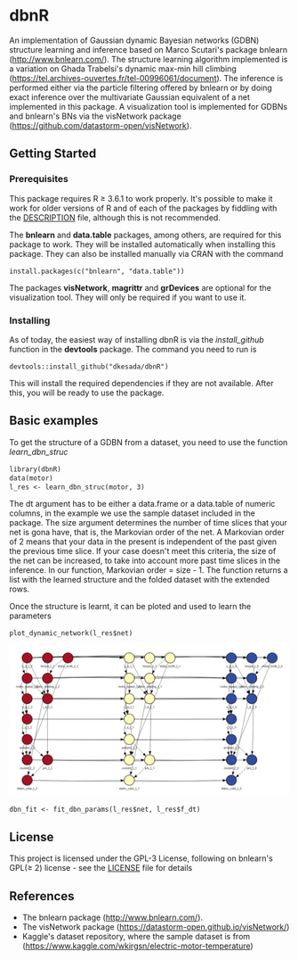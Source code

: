 # dbnR

An implementation of Gaussian dynamic Bayesian networks (GDBN) structure learning and inference based on Marco Scutari's package bnlearn (http://www.bnlearn.com/). The structure learning algorithm implemented is a variation on Ghada Trabelsi's dynamic max-min hill climbing (https://tel.archives-ouvertes.fr/tel-00996061/document). The inference is performed either via the particle filtering offered by bnlearn or by doing exact inference over the multivariate Gaussian equivalent of a net implemented in this package. A visualization tool is implemented for GDBNs and bnlearn's BNs via the visNetwork package (https://github.com/datastorm-open/visNetwork).

## Getting Started

### Prerequisites

This package requires R ≥ 3.6.1 to work properly. It's possible to make it work for older versions of R and of each of the packages by fiddling with the [DESCRIPTION](DESCRIPTION) file, although this is not recommended.

The __bnlearn__ and __data.table__ packages, among others, are required for this package to work. They will be installed automatically when installing this package. They can also be installed manually via CRAN with the command

```
install.packages(c("bnlearn", "data.table"))
```
The packages __visNetwork__, __magrittr__ and __grDevices__ are optional for the visualization tool. They will only be required if you want to use it.

### Installing
As of today, the easiest way of installing dbnR is via the _install_github_ function in the __devtools__ package. The command you need to run is
```
devtools::install_github("dkesada/dbnR")
```
This will install the required dependencies if they are not available. After this, you will be ready to use the package.

## Basic examples

To get the structure of a GDBN from a dataset, you need to use the function _learn_dbn_struc_

```
library(dbnR)
data(motor)
l_res <- learn_dbn_struc(motor, 3)
```
The dt argument has to be either a data.frame or a data.table of numeric columns, in the example we use the sample dataset included in the package. The size argument determines the number of time slices that your net is gona have, that is, the Markovian order of the net. A Markovian order of 2 means that your data in the present is independent of the past given the previous time slice. If your case doesn't meet this criteria, the size of the net can be increased, to take into account more past time slices in the inference. In our function, Markovian order = size - 1. The function returns a list with the learned structure and the folded dataset with the extended rows.

Once the structure is learnt, it can be ploted and used to learn the parameters
```
plot_dynamic_network(l_res$net)
```
![alt text](media/dbn_plot.png)

```
dbn_fit <- fit_dbn_params(l_res$net, l_res$f_dt)
```

## License

This project is licensed under the GPL-3 License, following on bnlearn's GPL(≥ 2) license - see the [LICENSE](LICENSE) file for details

## References

* The bnlearn package (http://www.bnlearn.com/).
* The visNetwork package (https://datastorm-open.github.io/visNetwork/)
* Kaggle's dataset repository, where the sample dataset is from (https://www.kaggle.com/wkirgsn/electric-motor-temperature)
